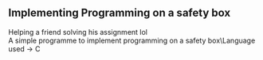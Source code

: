 ## Implementing Programming on a safety box

Helping a friend solving his assignment lol\
A simple programme to implement programming on a safety box\Language used -> C
